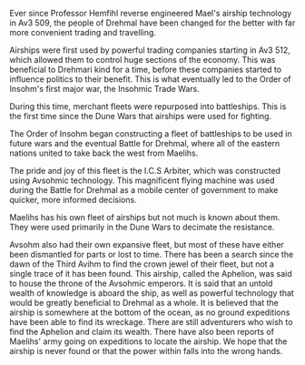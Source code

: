 Ever since Professor
Hemfihl reverse engineered Mael's airship technology in Av3 509, the people of Drehmal have been changed for the better with far more convenient trading and travelling.

Airships were first used by powerful trading companies starting in Av3 512, which allowed them to control huge sections of the economy. This was beneficial to Drehmari kind for a time, before these companies started to influence politics to their benefit. This is what eventually led to the Order of Insohm's first major war, the Insohmic Trade Wars.

During this time, merchant fleets were repurposed into battleships. This is the first time since the Dune Wars that airships were used for fighting.

The Order of Insohm began constructing a fleet of battleships to be used in future wars and the eventual Battle for Drehmal, where all of the eastern nations united to take back the west from Maelihs.

The pride and joy of this fleet is the I.C.S Arbiter, which was constructed using Avsohmic technology. This magnificent flying machine was used during the Battle for Drehmal as a mobile center of government to make quicker, more informed decisions. 

Maelihs has his own fleet of airships but not much is known about them. They were used primarily in the Dune Wars to decimate the resistance.

Avsohm also had their own expansive fleet, but most of these have either been dismantled for parts or lost to time. There has been a search since the dawn of the Third Avihm to find the crown jewel of their fleet, but not a single trace of it has been found. This airship, called the Aphelion, was said to house the throne of the Avsohmic emperors. It is said that an untold wealth of knowledge is aboard the ship, as well as powerful technology that would be greatly beneficial to Drehmal as a whole. It is believed that the airship is somewhere at the bottom of the ocean, as no ground expeditions have been able to find its wreckage. There are still adventurers who wish to find the Aphelion and claim its wealth. There have also been reports of Maelihs' army going on expeditions to locate the airship. We hope that the airship is never found or that the power within falls into the wrong hands.